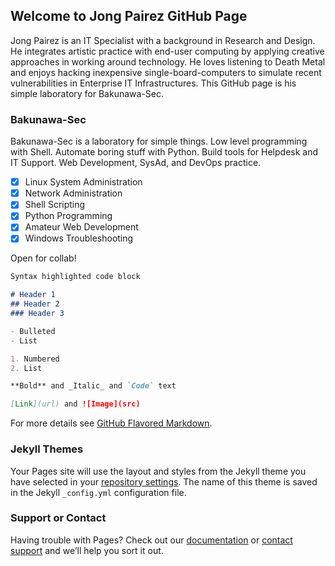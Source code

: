 ## Welcome to Jong Pairez GitHub Page

Jong Pairez is an IT Specialist with a background in Research and Design. He integrates artistic practice with end-user computing by applying creative approaches in working around technology. He loves listening to Death Metal and enjoys hacking inexpensive single-board-computers to simulate recent vulnerabilities in Enterprise IT Infrastructures. This GitHub page is his simple laboratory for Bakunawa-Sec. 

### Bakunawa-Sec

Bakunawa-Sec is a laboratory for simple things. Low level programming with Shell. Automate boring stuff with Python. Build tools for Helpdesk and IT Support. Web Development, SysAd, and DevOps practice.

- [x] Linux System Administration
- [x] Network Administration
- [x] Shell Scripting
- [x] Python Programming
- [x] Amateur Web Development
- [x] Windows Troubleshooting

Open for collab!

```markdown
Syntax highlighted code block

# Header 1
## Header 2
### Header 3

- Bulleted
- List

1. Numbered
2. List

**Bold** and _Italic_ and `Code` text

[Link](url) and ![Image](src)
```

For more details see [GitHub Flavored Markdown](https://guides.github.com/features/mastering-markdown/).

### Jekyll Themes

Your Pages site will use the layout and styles from the Jekyll theme you have selected in your [repository settings](https://github.com/bakunawa-ops/Bakunawa-Sec/settings). The name of this theme is saved in the Jekyll `_config.yml` configuration file.

### Support or Contact

Having trouble with Pages? Check out our [documentation](https://help.github.com/categories/github-pages-basics/) or [contact support](https://github.com/contact) and we’ll help you sort it out.
